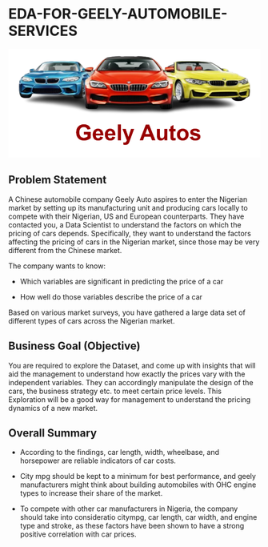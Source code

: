 # EDA-FOR-GEELY-AUTOMOBILE-SERVICES

![display](https://github.com/bopitien/EDA-FOR-GEELY-AUTOMOBILE-SERVICES/blob/main/geely.PNG)

## Problem Statement

A Chinese automobile company Geely Auto aspires to enter the Nigerian market by setting up its manufacturing unit and producing cars locally to compete with their Nigerian, US and European counterparts. They have contacted you, a Data Scientist to understand the factors on which the pricing of cars depends. Specifically, they want to understand the factors affecting the pricing of cars in the Nigerian market, since those may be very different from the Chinese market.

The company wants to know:

* Which variables are significant in predicting the price of a car

* How well do those variables describe the price of a car

Based on various market surveys, you have gathered a large data set of different types of cars across the Nigerian market.

## Business Goal (Objective)


You are required to explore the Dataset, and come up with insights that will aid the management to understand how exactly the prices vary with the independent variables. They can accordingly manipulate the design of the cars, the business strategy etc. to meet certain price levels. This Exploration will be a good way for management to understand the pricing dynamics of a new market.


## Overall Summary

* According to the findings, car length, width, wheelbase, and horsepower are reliable indicators of car costs.

* City mpg should be kept to a minimum for best performance, and geely manufacturers might think about building automobiles with OHC engine types to increase their share of the market.

* To compete with other car manufacturers in Nigeria, the company should take into consideratio citympg, car length, car width, and engine type and stroke, as these factors have been shown to have a strong positive correlation with car prices.
